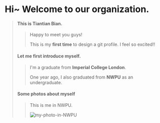 # Hi~ Welcome to our organization.

>#### This is Tiantian Bian.
>>Happy to meet you guys!
>>
>>This is my **first time** to design a git profile.
>>I feel so excited!!
>#### Let me first introduce myself.
>>I'm a graduate from **Imperial College London**.
>>
>>One year ago, I also graduated from **NWPU** as an undergraduate.
>#### Some photos about myself
>>This is me in NWPU.
>>
>>![my-photo-in-NWPU](./assets/NWPU.jpg "NWPU")
